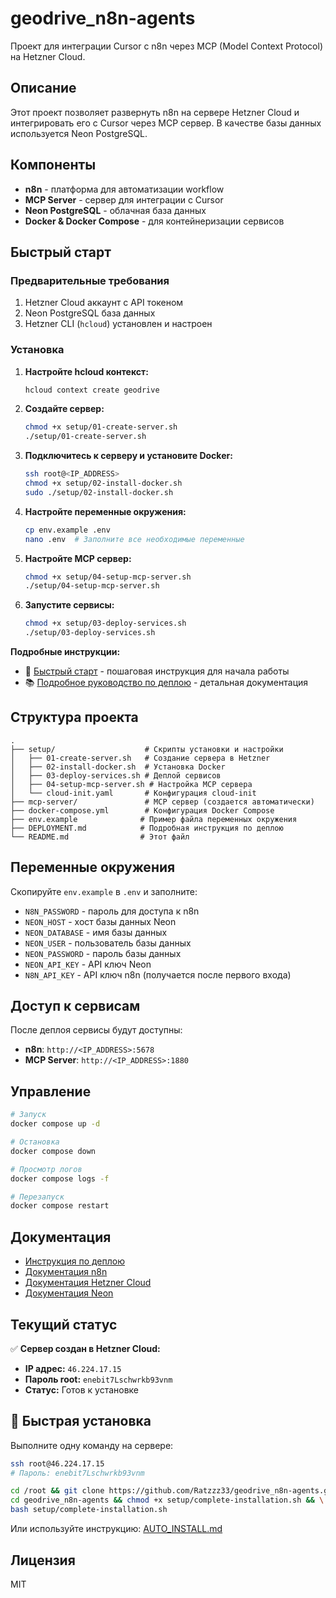 # geodrive_n8n-agents

Проект для интеграции Cursor с n8n через MCP (Model Context Protocol) на Hetzner Cloud.

## Описание

Этот проект позволяет развернуть n8n на сервере Hetzner Cloud и интегрировать его с Cursor через MCP сервер. В качестве базы данных используется Neon PostgreSQL.

## Компоненты

- **n8n** - платформа для автоматизации workflow
- **MCP Server** - сервер для интеграции с Cursor
- **Neon PostgreSQL** - облачная база данных
- **Docker & Docker Compose** - для контейнеризации сервисов

## Быстрый старт

### Предварительные требования

1. Hetzner Cloud аккаунт с API токеном
2. Neon PostgreSQL база данных
3. Hetzner CLI (`hcloud`) установлен и настроен

### Установка

1. **Настройте hcloud контекст:**
   ```bash
   hcloud context create geodrive
   ```

2. **Создайте сервер:**
   ```bash
   chmod +x setup/01-create-server.sh
   ./setup/01-create-server.sh
   ```

3. **Подключитесь к серверу и установите Docker:**
   ```bash
   ssh root@<IP_ADDRESS>
   chmod +x setup/02-install-docker.sh
   sudo ./setup/02-install-docker.sh
   ```

4. **Настройте переменные окружения:**
   ```bash
   cp env.example .env
   nano .env  # Заполните все необходимые переменные
   ```

5. **Настройте MCP сервер:**
   ```bash
   chmod +x setup/04-setup-mcp-server.sh
   ./setup/04-setup-mcp-server.sh
   ```

6. **Запустите сервисы:**
   ```bash
   chmod +x setup/03-deploy-services.sh
   ./setup/03-deploy-services.sh
   ```

**Подробные инструкции:**
- 📖 [Быстрый старт](QUICKSTART.md) - пошаговая инструкция для начала работы
- 📚 [Подробное руководство по деплою](DEPLOYMENT.md) - детальная документация

## Структура проекта

```
.
├── setup/                    # Скрипты установки и настройки
│   ├── 01-create-server.sh   # Создание сервера в Hetzner
│   ├── 02-install-docker.sh  # Установка Docker
│   ├── 03-deploy-services.sh # Деплой сервисов
│   ├── 04-setup-mcp-server.sh # Настройка MCP сервера
│   └── cloud-init.yaml       # Конфигурация cloud-init
├── mcp-server/               # MCP сервер (создается автоматически)
├── docker-compose.yml        # Конфигурация Docker Compose
├── env.example              # Пример файла переменных окружения
├── DEPLOYMENT.md            # Подробная инструкция по деплою
└── README.md                # Этот файл
```

## Переменные окружения

Скопируйте `env.example` в `.env` и заполните:

- `N8N_PASSWORD` - пароль для доступа к n8n
- `NEON_HOST` - хост базы данных Neon
- `NEON_DATABASE` - имя базы данных
- `NEON_USER` - пользователь базы данных
- `NEON_PASSWORD` - пароль базы данных
- `NEON_API_KEY` - API ключ Neon
- `N8N_API_KEY` - API ключ n8n (получается после первого входа)

## Доступ к сервисам

После деплоя сервисы будут доступны:

- **n8n**: `http://<IP_ADDRESS>:5678`
- **MCP Server**: `http://<IP_ADDRESS>:1880`

## Управление

```bash
# Запуск
docker compose up -d

# Остановка
docker compose down

# Просмотр логов
docker compose logs -f

# Перезапуск
docker compose restart
```

## Документация

- [Инструкция по деплою](DEPLOYMENT.md)
- [Документация n8n](https://docs.n8n.io/)
- [Документация Hetzner Cloud](https://docs.hetzner.com/)
- [Документация Neon](https://neon.tech/docs/)

## Текущий статус

✅ **Сервер создан в Hetzner Cloud:**
- **IP адрес:** `46.224.17.15`
- **Пароль root:** `enebit7Lschwrkb93vnm`
- **Статус:** Готов к установке

## 🚀 Быстрая установка

Выполните одну команду на сервере:

```bash
ssh root@46.224.17.15
# Пароль: enebit7Lschwrkb93vnm

cd /root && git clone https://github.com/Ratzzz33/geodrive_n8n-agents.git && \
cd geodrive_n8n-agents && chmod +x setup/complete-installation.sh && \
bash setup/complete-installation.sh
```

Или используйте инструкцию: [AUTO_INSTALL.md](AUTO_INSTALL.md)

## Лицензия

MIT

